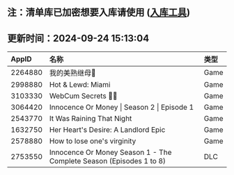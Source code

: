 ## 注：清单库已加密想要入库请使用 ([入库工具](https://github.com/BlankTMing/ManifestAutoUpdate/releases))

## 更新时间：2024-09-24 15:13:04
| AppID | 名称 | 类型  |
| :-------------------- | :----------------------------- | :----------- |
| 2264880 | 我的美熟继母💋| Game |
| 2998880 | Hot & Lewd: Miami| Game |
| 3103330 | WebCum Secrets 🔞💦| Game |
| 3064420 | Innocence Or Money \| Season 2 \| Episode 1| Game |
| 2543770 | It Was Raining That Night| Game |
| 1632750 | Her Heart's Desire: A Landlord Epic| Game |
| 2578880 | How to lose one's virginity| Game |
| 2753550 | Innocence Or Money Season 1 - The Complete Season (Episodes 1 to 8)| DLC |

